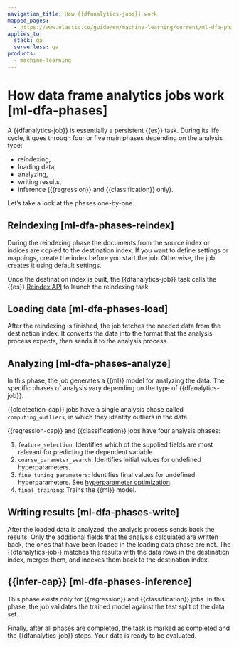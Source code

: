 ```yaml
---
navigation_title: How {{dfanalytics-jobs}} work
mapped_pages:
  - https://www.elastic.co/guide/en/machine-learning/current/ml-dfa-phases.html
applies_to:
  stack: ga
  serverless: ga
products:
  - machine-learning
---
```




# How data frame analytics jobs work [ml-dfa-phases]

A {{dfanalytics-job}} is essentially a persistent {{es}} task. During its life cycle, it goes through four or five main phases depending on the analysis type:

* reindexing,
* loading data,
* analyzing,
* writing results,
* inference ({{regression}} and {{classification}} only).

Let’s take a look at the phases one-by-one.

## Reindexing [ml-dfa-phases-reindex]

During the reindexing phase the documents from the source index or indices are copied to the destination index. If you want to define settings or mappings, create the index before you start the job. Otherwise, the job creates it using default settings.

Once the destination index is built, the {{dfanalytics-job}} task calls the {{es}} [Reindex API](https://www.elastic.co/docs/api/doc/elasticsearch/operation/operation-reindex) to launch the reindexing task.

## Loading data [ml-dfa-phases-load]

After the reindexing is finished, the job fetches the needed data from the destination index. It converts the data into the format that the analysis process expects, then sends it to the analysis process.

## Analyzing [ml-dfa-phases-analyze]

In this phase, the job generates a {{ml}} model for analyzing the data. The specific phases of analysis vary depending on the type of {{dfanalytics-job}}.

{{oldetection-cap}} jobs have a single analysis phase called `computing_outliers`, in which they identify outliers in the data.

{{regression-cap}} and {{classification}} jobs have four analysis phases:

1. `feature_selection`: Identifies which of the supplied fields are most relevant for predicting the dependent variable.
2. `coarse_parameter_search`: Identifies initial values for undefined hyperparameters.
3. `fine_tuning_parameters`: Identifies final values for undefined hyperparameters. See [hyperparameter optimization](hyperparameters.md).
4. `final_training`: Trains the {{ml}} model.

## Writing results [ml-dfa-phases-write]

After the loaded data is analyzed, the analysis process sends back the results. Only the additional fields that the analysis calculated are written back, the ones that have been loaded in the loading data phase are not. The {{dfanalytics-job}} matches the results with the data rows in the destination index, merges them, and indexes them back to the destination index.

## {{infer-cap}} [ml-dfa-phases-inference]

This phase exists only for {{regression}} and {{classification}} jobs. In this phase, the job validates the trained model against the test split of the data set.

Finally, after all phases are completed, the task is marked as completed and the {{dfanalytics-job}} stops. Your data is ready to be evaluated.